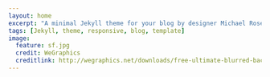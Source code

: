 ```yaml
---
layout: home
excerpt: "A minimal Jekyll theme for your blog by designer Michael Rose."
tags: [Jekyll, theme, responsive, blog, template]
image:
  feature: sf.jpg
  credit: WeGraphics
  creditlink: http://wegraphics.net/downloads/free-ultimate-blurred-background-pack/
---
```

